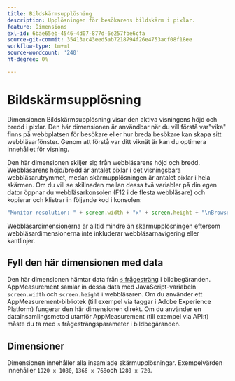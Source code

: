 ```yaml
---
title: Bildskärmsupplösning
description: Upplösningen för besökarens bildskärm i pixlar.
feature: Dimensions
exl-id: 6bae65eb-4546-4d07-877d-6e257fbe6cfa
source-git-commit: 35413ac43eed5ab7218794f26e4753acf08f18ee
workflow-type: tm+mt
source-wordcount: '240'
ht-degree: 0%

---
```


# Bildskärmsupplösning

Dimensionen Bildskärmsupplösning visar den aktiva visningens höjd och bredd i pixlar. Den här dimensionen är användbar när du vill förstå var&quot;vika&quot; finns på webbplatsen för besökare eller hur breda besökare kan skapa sitt webbläsarfönster. Genom att förstå var ditt viknät är kan du optimera innehållet för visning.

Den här dimensionen skiljer sig från webbläsarens höjd och bredd. Webbläsarens höjd/bredd är antalet pixlar i det visningsbara webbläsarutrymmet, medan skärmupplösningen är antalet pixlar i hela skärmen. Om du vill se skillnaden mellan dessa två variabler på din egen dator öppnar du webbläsarkonsolen (F12 i de flesta webbläsare) och kopierar och klistrar in följande kod i konsolen:

```js
"Monitor resolution: " + screen.width + "x" + screen.height + "\nBrowser resolution: " + window.innerWidth + "x" + window.innerHeight;
```

Webbläsardimensionerna är alltid mindre än skärmupplösningen eftersom webbläsardimensionerna inte inkluderar webbläsarnavigering eller kantlinjer.

## Fyll den här dimensionen med data

Den här dimensionen hämtar data från [`s` frågesträng](/help/implement/validate/query-parameters.md) i bildbegäranden. AppMeasurement samlar in dessa data med JavaScript-variabeln `screen.width` och `screen.height` i webbläsaren. Om du använder ett AppMeasurement-bibliotek (till exempel via taggar i Adobe Experience Platform) fungerar den här dimensionen direkt. Om du använder en datainsamlingsmetod utanför AppMeasurement (till exempel via API:t) måste du ta med `s` frågesträngsparameter i bildbegäranden.

## Dimensioner

Dimensionen innehåller alla insamlade skärmupplösningar. Exempelvärden innehåller `1920 x 1080`, `1366 x 768`och `1280 x 720`.
